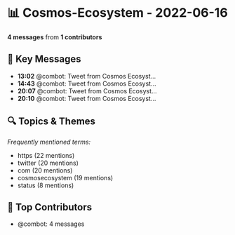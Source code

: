 # 📊 Cosmos-Ecosystem - 2022-06-16
**4 messages** from **1 contributors**

## 💬 Key Messages
- **13:02** @combot: [‌‌‌‌‎⁠](https://twitter.com/CosmosEcosystem/status/1537420229713829894)Tweet from Cosmos Ecosyst...
- **14:43** @combot: [‌‌‌‌‎⁠](https://twitter.com/CosmosEcosystem/status/1537445632461271045)Tweet from Cosmos Ecosyst...
- **20:07** @combot: [‌‌‌‌‎⁠](https://twitter.com/CosmosEcosystem/status/1537527324987506689)Tweet from Cosmos Ecosyst...
- **20:10** @combot: [‌‌‌‌‎⁠](https://twitter.com/CosmosEcosystem/status/1537528131283730434)Tweet from Cosmos Ecosyst...

## 🔍 Topics & Themes
*Frequently mentioned terms:*
- https (22 mentions)
- twitter (20 mentions)
- com (20 mentions)
- cosmosecosystem (19 mentions)
- status (8 mentions)

## 👥 Top Contributors
- @combot: 4 messages